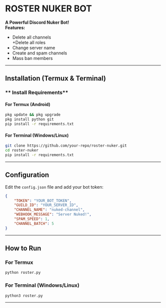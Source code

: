# ROSTER NUKER BOT

**A Powerful Discord Nuker Bot!**  
**Features:**  
+ Delete all channels  
+Delete all roles  
+ Change server name  
+ Create and spam channels  
+ Mass ban members  

---

## Installation (Termux & Terminal)

### ** Install Requirements**
#### **For Termux (Android)**
```bash
pkg update && pkg upgrade
pkg install python git
pip install -r requirements.txt
```

#### **For Terminal (Windows/Linux)**
```bash
git clone https://github.com/your-repo/roster-nuker.git
cd roster-nuker
pip install -r requirements.txt
```

---

## **Configuration**
Edit the `config.json` file and add your bot token:

```json
{
    "TOKEN": "YOUR_BOT_TOKEN",
    "GUILD_ID": "YOUR_SERVER_ID",
    "CHANNEL_NAME": "nuked-channel",
    "WEBHOOK_MESSAGE": "Server Nuked!",
    "SPAM_SPEED": 1,
    "CHANNEL_BATCH": 5
}
```

---

##  **How to Run**
### **For Termux**
```bash
python roster.py
```
### **For Terminal (Windows/Linux)**
```bash
python3 roster.py
```

---